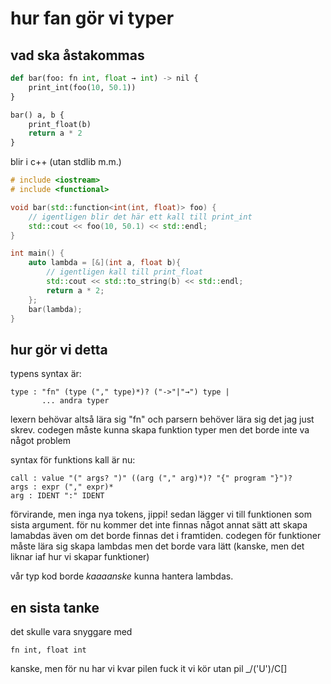 # hur fan gör vi typer

## vad ska åstakommas

```python
def bar(foo: fn int, float → int) -> nil {
	print_int(foo(10, 50.1))
}

bar() a, b {
	print_float(b)
	return a * 2
}
```
blir i c++ (utan stdlib m.m.)
```cpp
# include <iostream>
# include <functional>

void bar(std::function<int(int, float)> foo) {
	// igentligen blir det här ett kall till print_int
	std::cout << foo(10, 50.1) << std::endl;
}

int main() {
	auto lambda = [&](int a, float b){
		// igentligen kall till print_float
		std::cout << std::to_string(b) << std::endl;
		return a * 2;
	};
	bar(lambda);
}
```

## hur gör vi detta
typens syntax är:
```
type : "fn" (type ("," type)*)? ("->"|"→") type |
       ... andra typer
```
lexern behövar altså lära sig "fn" och parsern behöver
lära sig det jag just skrev. codegen måste kunna skapa
funktion typer men det borde inte va något problem

syntax för funktions kall är nu:
```
call : value "(" args? ")" ((arg ("," arg)*)? "{" program "}")?
args : expr ("," expr)*
arg : IDENT ":" IDENT
```
förvirande, men inga nya tokens, jippi! sedan lägger vi till funktionen
som sista argument. för nu kommer det inte finnas något annat sätt att
skapa lamabdas även om det borde finnas det i framtiden. codegen för
funktioner måste lära sig skapa lambdas men det borde vara lätt (kanske,
men det liknar iaf hur vi skapar funktioner)

vår typ kod borde *kaaaanske* kunna hantera lambdas.

## en sista tanke
det skulle vara snyggare med
```
fn int, float int
```
kanske, men för nu har vi kvar pilen
fuck it vi kör utan pil _/('U')/C[]
